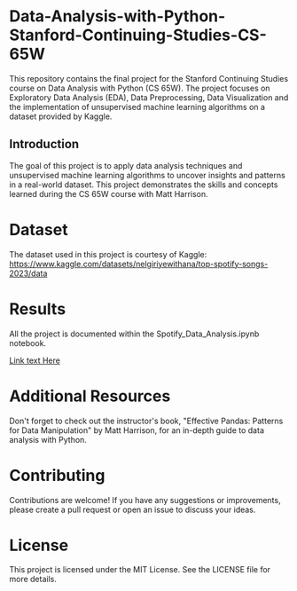 # Data-Analysis-with-Python-Stanford-Continuing-Studies-CS-65W
This repository contains the final project for the Stanford Continuing Studies course on Data Analysis with Python (CS 65W). The project focuses on Exploratory Data Analysis (EDA),  Data Preprocessing, Data Visualization and the implementation of unsupervised machine learning algorithms on a dataset provided by Kaggle.

## Introduction
The goal of this project is to apply data analysis techniques and unsupervised machine learning algorithms to uncover insights and patterns in a real-world dataset. This project demonstrates the skills and concepts learned during the CS 65W course with Matt Harrison.

# Dataset
The dataset used in this project is courtesy of Kaggle: https://www.kaggle.com/datasets/nelgiriyewithana/top-spotify-songs-2023/data

# Results
All the project is documented within the Spotify_Data_Analysis.ipynb notebook.

[Link text Here](https://link-url-here.org)


# Additional Resources
Don't forget to check out the instructor's book, "Effective Pandas: Patterns for Data Manipulation" by Matt Harrison, for an in-depth guide to data analysis with Python.

# Contributing
Contributions are welcome! If you have any suggestions or improvements, please create a pull request or open an issue to discuss your ideas.

# License
This project is licensed under the MIT License. See the LICENSE file for more details.

